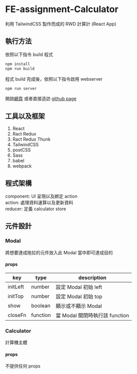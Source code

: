# FE-assignment-Calculator

利用 TailwindCSS 製作而成的 RWD 計算計 (React App)

## 執行方法

依照以下指令 build 程式

```bash
npm install
npm run build
```

程式 build 完成後，依照以下指令啟用 webserver

```bash
npm run server
```

開啟[網頁](http://localhost:8080)
或者直接造訪 [github page](https://ab6060118.github.io/fe-assignment-calculator/)

## 工具以及框架

1. React
1. Ract Redux
1. Ract Redux Thunk
1. TailwindCSS
1. postCSS
1. Sass
1. babel
1. webpack

## 程式架構

component: UI 呈現以及綁定 action  
action: 處理資料運算以及更新資料  
reducer: 定義 calculator store  

## 元件設計

### Modal

將想要達成拖拉的元件放入此 Modal 當中即可達成目的

#### props

key      | type     | description
---      | ----     | -----------
initLeft | number   | 設定 Modal 初始 left
initTop  | number   | 設定 Modal 初始 top
show     | boolean  | 顯示或不顯示 Modal
closeFn  | function | 當 Modal 關閉時執行該 function

### Calculator

計算機主體

#### props

不提供任何 props

